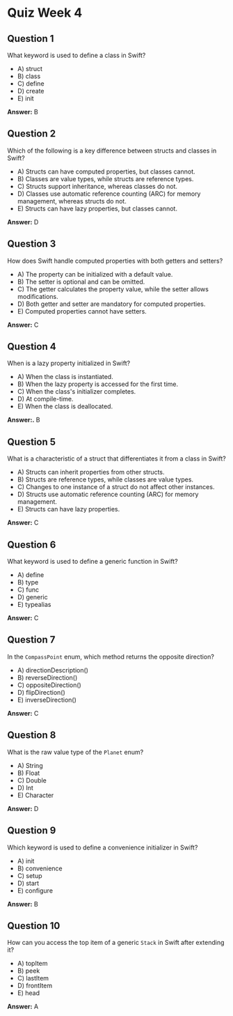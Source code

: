 # Quiz Week 4

## Question 1

What keyword is used to define a class in Swift?

- A) struct
- B) class
- C) define
- D) create
- E) init

**Answer:** B

## Question 2

Which of the following is a key difference between structs and classes in Swift?

- A) Structs can have computed properties, but classes cannot.
- B) Classes are value types, while structs are reference types.
- C) Structs support inheritance, whereas classes do not.
- D) Classes use automatic reference counting (ARC) for memory management, whereas structs do not.
- E) Structs can have lazy properties, but classes cannot.

**Answer:** D

## Question 3

How does Swift handle computed properties with both getters and setters?

- A) The property can be initialized with a default value.
- B) The setter is optional and can be omitted.
- C) The getter calculates the property value, while the setter allows modifications.
- D) Both getter and setter are mandatory for computed properties.
- E) Computed properties cannot have setters.

**Answer:** C

## Question 4

When is a lazy property initialized in Swift?

- A) When the class is instantiated.
- B) When the lazy property is accessed for the first time.
- C) When the class's initializer completes.
- D) At compile-time.
- E) When the class is deallocated.

**Answer:.** B

## Question 5

What is a characteristic of a struct that differentiates it from a class in Swift?

- A) Structs can inherit properties from other structs.
- B) Structs are reference types, while classes are value types.
- C) Changes to one instance of a struct do not affect other instances.
- D) Structs use automatic reference counting (ARC) for memory management.
- E) Structs can have lazy properties.

**Answer:** C

## Question 6

What keyword is used to define a generic function in Swift?

- A) define
- B) type
- C) func
- D) generic
- E) typealias

**Answer:** C

## Question 7

In the `CompassPoint` enum, which method returns the opposite direction?

- A) directionDescription()
- B) reverseDirection()
- C) oppositeDirection()
- D) flipDirection()
- E) inverseDirection()

**Answer:** C

## Question 8

What is the raw value type of the `Planet` enum?

- A) String
- B) Float
- C) Double
- D) Int
- E) Character

**Answer:** D

## Question 9

Which keyword is used to define a convenience initializer in Swift?

- A) init
- B) convenience
- C) setup
- D) start
- E) configure

**Answer:** B

## Question 10

How can you access the top item of a generic `Stack` in Swift after extending it?

- A) topItem
- B) peek
- C) lastItem
- D) frontItem
- E) head

**Answer:** A
